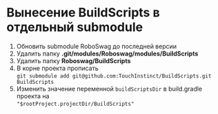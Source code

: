 # Вынесение BuildScripts в отдельный submodule

1) Обновить submodule RoboSwag до последней версии
2) Удалить папку **.git/modules/Roboswag/modules/BuildScripts**
3) Удалить папку **Roboswag/BuildScripts**
4) В корне проекта прописать  
`git submodule add git@github.com:TouchInstinct/BuildScripts.git BuildScripts`
5) Изменить значение переменной `buildScriptsDir` в build.gradle проекта на  
`"$rootProject.projectDir/BuildScripts"`


